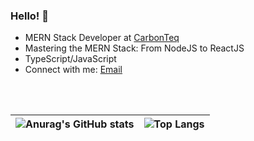 ###  Hello! 👋 

<!--
**zarakkhattak96/zarakkhattak96** is a ✨ _special_ ✨ repository because its `README.md` (this file) appears on your GitHub profile.

Here are some ideas to get you started:

- 🔭 I’m currently working on ...
- 🌱 I’m currently learning ...
- 👯 I’m looking to collaborate on ...
- 🤔 I’m looking for help with ...
- 💬 Ask me about ...
- 📫 How to reach me: ...
- 😄 Pronouns: ...
- ⚡ Fun fact: ...
-->
- MERN Stack Developer at [CarbonTeq](https://www.carbonteq.com)
- Mastering the MERN Stack: From NodeJS to ReactJS
- TypeScript/JavaScript
- Connect with me: [Email](mailto:khattakzarakj@outlook.com)


<br>
<br>

| ![Anurag's GitHub stats](https://github-readme-stats.vercel.app/api?username=zarakkhattak96&rank_icon=github&theme=dark#gh-dark-mode-only) | ![Top Langs](https://github-readme-stats.vercel.app/api/top-langs/?username=zarakkhattak96&layout=compact&theme=dark#gh-dark-mode-only) |
| ------------- | ------------- |

